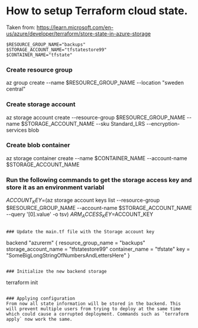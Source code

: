 # How to setup Terraform cloud state.

Taken from: https://learn.microsoft.com/en-us/azure/developer/terraform/store-state-in-azure-storage

```
$RESOURCE_GROUP_NAME="backups"
$STORAGE_ACCOUNT_NAME="tfstatestore99"
$CONTAINER_NAME="tfstate"
```

### Create resource group
az group create --name $RESOURCE_GROUP_NAME --location "sweden central"

### Create storage account
az storage account create --resource-group $RESOURCE_GROUP_NAME --name $STORAGE_ACCOUNT_NAME --sku Standard_LRS --encryption-services blob

### Create blob container
az storage container create --name $CONTAINER_NAME --account-name $STORAGE_ACCOUNT_NAME

### Run the following commands to get the storage access key and store it as an environment variabl
$ACCOUNT_KEY=$(az storage account keys list --resource-group $RESOURCE_GROUP_NAME --account-name $STORAGE_ACCOUNT_NAME --query '[0].value' -o tsv)
$ARM_ACCESS_KEY=$ACCOUNT_KEY
```

### Update the main.tf file with the Storage account key

```
  backend "azurerm" {
      resource_group_name  = "backups"
      storage_account_name = "tfstatestore99"
      container_name       = "tfstate"
      key                  = "SomeBigLongStringOfNumbersAndLettersHere"
  }
```

### Initialize the new backend storage
```
terraform init
```

### Applying configuration
From now all state information will be stored in the backend. This will prevent multiple users from trying to deploy at the same time which could cause a corrupted deployment. Commands such as `terraform apply` now work the same.